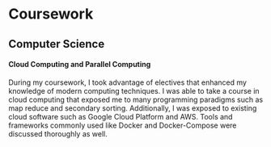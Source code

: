# Coursework

## Computer Science  

#### Cloud Computing and Parallel Computing  
During my coursework, I took advantage of electives that enhanced my knowledge
of modern computing techniques. I was able to take a course in cloud computing
that exposed me to many programming paradigms such as map reduce and secondary
sorting. Additionally, I was exposed to existing cloud software such as
Google Cloud Platform and AWS. Tools and frameworks commonly used like Docker
and Docker-Compose were discussed thoroughly as well.
